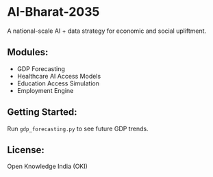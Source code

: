# AI-Bharat-2035
A national-scale AI + data strategy for economic and social upliftment.

## Modules:
- GDP Forecasting
- Healthcare AI Access Models
- Education Access Simulation
- Employment Engine

## Getting Started:
Run `gdp_forecasting.py` to see future GDP trends.

## License:
Open Knowledge India (OKI)